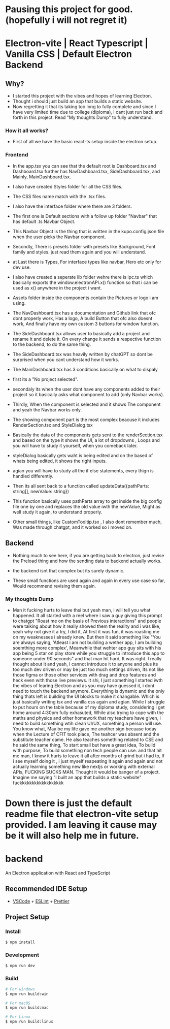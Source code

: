 # Pausing this project for good. (hopefully i will not regret it)

# Electron-vite | React Typescript | Vanilla CSS | Default Electron Backend

## Why?
- I started this project with the vibes and hopes of learning Electron.
- Thought i should just build an app that builds a static website.
- Now regretting it that its taking too long to fully complete and since I have very limited time due to college (diploma), I cant just run back and forth in this project. Read "My thoughts Dump" to fully understand.

### How it all works?

- First of all we have the basic react-ts setup inside the electron setup.

### Frontend 

- In the app.tsx you can see that the default root is Dashboard.tsx and Dashboard.tsx further has NavDashboard.tsx, SideDashboard.tsx, and Mainly, MainDashboard.tsx.
- I also have created Styles folder for all the CSS files.
- The CSS files name match with the .tsx files.
- I also have the interface folder where there are 3 folders.
- The first one is Default sections with a follow up folder "Navbar" that has default .ts Navbar Object. 
- This Navbar Object is the thing that is written in the kupo.config.json file when the user picks the Navbar component.
- Secondly, There is presets folder with presets like Background, Font family and styles. just read them again and you will understand.
- at Last there is Types, For interface types like navbar, Hero etc only for dev use.

- I also have created a seperate lib folder wehre there is ipc.ts which basically exports the window.electronAPI.x() function so that i can be used as x() anywhere in the project i want. 

- Assets folder inside the components contain the Pictures or logo i am using.

- The NavDashboard.tsx has a documentation and Github link that ofc dont properly work, Has a logo, A build Button that ofc also doesnt work, And finally have my own custom 3 buttons for window function.

- The SideDashboard.tsx allows user to basically add a project and rename it and delete it. On every change it sends a respective function to the backend, to do the same thing.
 
- The SideDashboard.tsx was heavily written by chatGPT so dont be surprised when you cant understand how it works.

- The MainDashboard.tsx has 3 conditions basically on what to dispaly
- first its a "No project selected". 
- secondaly its when the user dont have any components added to their project so it basically asks what component to add (only Navbar works).
- Thirdly, When the component is selected and it shows The component and yeah the Navbar works only.
- The showing component part is the most complex beacuse it includes RenderSection.tsx and StyleDialog.tsx 
- Basically the data of the components gets sent to the renderSection.tsx and based on the type it shows the UI, a lot of dropdowns , Loops and you will have to study it yourself, when you comeback later.

- styleDialog basically gets waht is being edited and on the based of whats being edited, it shows the right inputs.

- agian you will have to study all the if else statements, every thign is handled differently. 

- Then its all sent back to a function called updateData({pathParts: string[], newValue: string})
- This function basically uses pathParts array to get inside the big config file one by one and replaces the old value iwth the newValue, Might as well study it again, to understand properly.

- Other small things, like CustomTooltip.tsx , I also dont remember much, Was made through chatgpt, and it worked so i moved on.

## Backend

- Nothing much to see here, if you are getting back to electron, just revise the Preload thing and how the sending data to backend actually works.

- the backend isnt that complex but its surely dynamic.
- These small functions are used again and again in every use case so far, Would recommend revising them again.

### My thoughts Dump
- Man it fucking hurts to leave thsi but yeah man, i will tell you what happened. It all started with a reel where i saw a guy giving this prompt to chatgpt "Roast me on the basis of Previous interactions" and people were talking about how it really showed them the reality and i was like, yeah why not give it a try, I did it, At first it was fun, it was roasting me on my weaknesses i already knew. But then it said something like "You are always saying, 'Atleast i am not building a wether app, I am building soemthing more complex', Meanwhile that wehter app guy sits with his app being 5 star on play store while you struggle to introduce this app to someone under 90 seconds" and that man hit hard, It was right. I really thought about it and yeah, I cannot introduce it to anyone and plus its too much dev driven or may be just too much settings driven, Its not like those figma or those other services with drag and drop features and heck even with those live previews. It shi, I just something I started iwth the vibes of learing Electron and as you may have guessed it, i dont need to touch the backend anymore. Everything is dynamic and the only thing thats left is building the UI blocks to make it changable. Which is just basically writing tsx and vanilla css again and agian. While I struggle to put hours on the table because of my diploma study, considering i get home around 4:30pm fully exhasuted, While also trying to cope with the maths and physics and other homework that my teachers have given, i need to build something wtih clean UI/UX, something a person will use. You know what, May be my life gave me another sign becuase today when the Lecture of CFIT took place, The teahcer was absent and the substitute teacher came. He also teaches something related to CSE and he said the same thing, To start small but have a great idea, To build with purpose, To build something non tech people can use. and that hit me man, I know it hurts to leave it all after months of grind but i had to, If i see myself doing it , i just myself reapeating it again and again and not actually learning something new like nextjs or working with external APIs, FUCKING SUCKS MAN. Thought it would be banger of a project. Imagine me saying "I built an app that builds a static website" fuckkkkkkkkkkkkkkkkkk

# Down there is just the default readme file that electron-vite setup provided. I am leaving it cause may be it will also help me in future.

# backend

An Electron application with React and TypeScript

## Recommended IDE Setup

- [VSCode](https://code.visualstudio.com/) + [ESLint](https://marketplace.visualstudio.com/items?itemName=dbaeumer.vscode-eslint) + [Prettier](https://marketplace.visualstudio.com/items?itemName=esbenp.prettier-vscode)

## Project Setup

### Install

```bash
$ npm install
```

### Development

```bash
$ npm run dev
```

### Build

```bash
# For windows
$ npm run build:win

# For macOS
$ npm run build:mac

# For Linux
$ npm run build:linux
```
